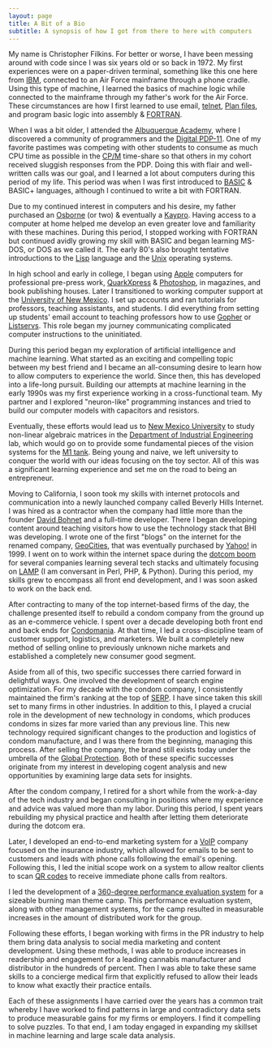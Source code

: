 ```yaml
---
layout: page
title: A Bit of a Bio
subtitle: A synopsis of how I got from there to here with computers
---
```


My name is Christopher Filkins. For better or worse, I have been messing around with code since I was six years old or so back in 1972. My first experiences were on a paper-driven terminal, something like this one here from [IBM](https://github.com/filchyboy/filchyboy.github.io/blob/master/img/tumblr_n3vxusptAY1r49q4co1_500.jpg), connected to an Air Force mainframe through a phone cradle. Using this type of machine, I learned the basics of machine logic while connected to the mainframe through my father's work for the Air Force. These circumstances are how I first learned to use email, [telnet](https://en.wikipedia.org/wiki/Telnet), [Plan files](https://www.techopedia.com/definition/21387/plan-file#:~:text=In%20Unix%2C%20a%20plan%20file,the%20profile%20of%20another%20user.), and program basic logic into assembly & [FORTRAN](https://en.wikipedia.org/wiki/Fortran#:~:text=Fortran%20%2F%CB%88f%C9%94%CB%90rt,numeric%20computation%20and%20scientific%20computing.).

When I was a bit older, I attended the [Albuquerque Academy](https://www.aa.edu/), where I discovered a community of programmers and the [Digital PDP-11](https://en.wikipedia.org/wiki/PDP-11). One of my favorite pastimes was competing with other students to consume as much CPU time as possible in the [CP/M](https://en.wikipedia.org/wiki/CP/M) time-share so that others in my cohort received sluggish responses from the PDP. Doing this with flair and well-written calls was our goal, and I learned a lot about computers during this period of my life. This period was when I was first introduced to [BASIC](https://en.wikipedia.org/wiki/BASIC) & BASIC+ languages, although I continued to write a bit with FORTRAN.

Due to my continued interest in computers and his desire, my father purchased an [Osborne](https://en.wikipedia.org/wiki/Osborne_Computer_Corporation) (or two) & eventually a [Kaypro](https://en.wikipedia.org/wiki/Kaypro). Having access to a computer at home helped me develop an even greater love and familiarity with these machines. During this period, I stopped working with FORTRAN but continued avidly growing my skill with BASIC and began learning MS-DOS, or DOS as we called it. The early 80's also brought tentative introductions to the [Lisp](https://en.wikipedia.org/wiki/Lisp_(programming_language)) language and the [Unix](https://en.wikipedia.org/wiki/Unix) operating systems.

In high school and early in college, I began using [Apple](https://en.wikipedia.org/wiki/Apple_Inc.) computers for professional pre-press work, [QuarkXpress](https://en.wikipedia.org/wiki/QuarkXPress) & [Photoshop](https://en.wikipedia.org/wiki/Adobe_Photoshop#:~:text=Photoshop%20was%20developed%20in%201987,images%20on%20a%20monochrome%20display.), in magazines, and book publishing houses. Later I transitioned to working computer support at the [University of New Mexico](https://en.wikipedia.org/wiki/University_of_New_Mexico). I set up accounts and ran tutorials for professors, teaching assistants, and students. I did everything from setting up students' email account to teaching professors how to use [Gopher](https://en.wikipedia.org/wiki/Gopher_(protocol)) or [Listservs](https://en.wikipedia.org/wiki/Electronic_mailing_list). This role began my journey communicating complicated computer instructions to the uninitiated.

During this period began my exploration of artificial intelligence and machine learning. What started as an exciting and compelling topic between my best friend and I became an all-consuming desire to learn how to allow computers to experience the world.  Since then, this has developed into a life-long pursuit.  Building our attempts at machine learning in the early 1990s was my first experience working in a cross-functional team. My partner and I explored "neuron-like" programming instances and tried to build our computer models with capacitors and resistors. 

Eventually, these efforts would lead us to [New Mexico University](https://en.wikipedia.org/wiki/New_Mexico_State_University) to study non-linear algebraic matrices in the [Department of Industrial Engineering](https://ie.nmsu.edu/) lab, which would go on to provide some fundamental pieces of the vision systems for the [M1 tank](https://en.wikipedia.org/wiki/M1_Abrams). Being young and naive, we left university to conquer the world with our ideas focusing on the toy sector. All of this was a significant learning experience and set me on the road to being an entrepreneur.

Moving to California, I soon took my skills with internet protocols and communication into a newly launched company called Beverly Hills Internet. I was hired as a contractor when the company had little more than the founder [David Bohnet](https://en.wikipedia.org/wiki/David_Bohnett) and a full-time developer. There I began developing content around teaching visitors how to use the technology stack that BHI was developing. I wrote one of the first "blogs" on the internet for the renamed company, [GeoCities](https://en.wikipedia.org/wiki/Yahoo!_GeoCities), that was eventually purchased by [Yahoo!](https://en.wikipedia.org/wiki/Yahoo!) in 1999. I went on to work within the internet space during the [dotcom boom](https://en.wikipedia.org/wiki/Dot-com_bubble) for several companies learning several tech stacks and ultimately focusing on [LAMP](https://en.wikipedia.org/wiki/LAMP_(software_bundle)) (I am conversant in Perl, PHP, & Python). During this period, my skills grew to encompass all front end development, and I was soon asked to work on the back end.

After contracting to many of the top internet-based firms of the day, the challenge presented itself to rebuild a condom company from the ground up as an e-commerce vehicle. I spent over a decade developing both front end and back ends for [Condomania](https://en.wikipedia.org/wiki/History_of_condoms). At that time, I led a cross-discipline team of customer support, logistics, and marketers. We built a completely new method of selling online to previously unknown niche markets and established a completely new consumer good segment. 

Aside from all of this, two specific successes there carried forward in delightful ways. One involved the development of search engine optimization. For my decade with the condom company, I consistently maintained the firm's ranking at the top of [SERP](https://en.wikipedia.org/wiki/Search_engine_results_page).  I have since taken this skill set to many firms in other industries. In addition to this, I played a crucial role in the development of new technology in condoms, which produces condoms in sizes far more varied than any previous line. This new technology required significant changes to the production and logistics of condom manufacture, and I was there from the beginning, managing this process. After selling the company, the brand still exists today under the umbrella of the [Global Protection](https://globalprotection.com/). Both of these specific successes originate from my interest in developing cogent analysis and new opportunities by examining large data sets for insights.

After the condom company, I retired for a short while from the work-a-day of the tech industry and began consulting in positions where my experience and advice was valued more than my labor. During this period, I spent years rebuilding my physical practice and health after letting them deteriorate during the dotcom era.  

Later, I developed an end-to-end marketing system for a [VoIP](https://en.wikipedia.org/wiki/Voice_over_IP) company focused on the insurance industry, which allowed for emails to be sent to customers and leads with phone calls following the email's opening. Following this, I led the initial scope work on a system to allow realtor clients to scan [QR codes](https://en.wikipedia.org/wiki/QR_code) to receive immediate phone calls from realtors.

I led the development of a [360-degree performance evaluation system](https://en.wikipedia.org/wiki/360-degree_feedback) for a sizeable burning man theme camp. This performance evaluation system, along with other management systems, for the camp resulted in measurable increases in the amount of distributed work for the group.  

Following these efforts, I began working with firms in the PR industry to help them bring data analysis to social media marketing and content development. Using these methods, I was able to produce increases in readership and engagement for a leading cannabis manufacturer and distributor in the hundreds of percent. Then I was able to take these same skills to a concierge medical firm that explicitly refused to allow their leads to know what exactly their practice entails.

Each of these assignments I have carried over the years has a common trait whereby I have worked to find patterns in large and contradictory data sets to produce measurable gains for my firms or employers. I find it compelling to solve puzzles.  To that end, I am today engaged in expanding my skillset in machine learning and large scale data analysis.


